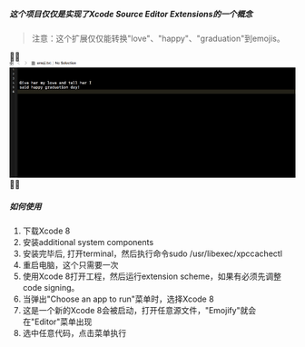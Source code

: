 
##### 这个项目仅仅是实现了Xcode Source Editor Extensions的一个概念



> 注意：这个扩展仅仅能转换"love"、"happy"、"graduation"到emojis。

![Emojify hero image](recording.gif)

##### 如何使用

1. 下载Xcode 8
2. 安装additional system components
3. 安装完毕后, 打开terminal，然后执行命令sudo /usr/libexec/xpccachectl
4. 重启电脑，这个只需要一次
5. 使用Xcode 8打开工程，然后运行extension scheme，如果有必须先调整code signing。
6. 当弹出"Choose an app to run"菜单时，选择Xcode 8
7. 这是一个新的Xcode 8会被启动，打开任意源文件，"Emojify"就会在"Editor"菜单出现
8. 选中任意代码，点击菜单执行